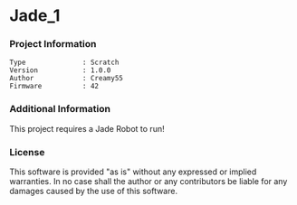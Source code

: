 Jade_1
================



### Project Information
```
Type              : Scratch
Version           : 1.0.0
Author            : Creamy55
Firmware          : 42
```

### Additional Information
This project requires a Jade Robot to run!

### License
This software is provided "as is" without any expressed or implied warranties.  In no case shall the author or any contributors be liable for any damages caused by the use of this software.


